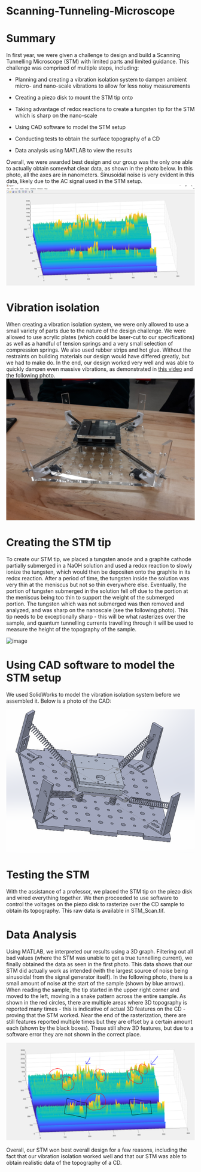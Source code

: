 # Scanning-Tunneling-Microscope

Summary
=

In first year, we were given a challenge to design and build a Scanning Tunnelling Microscope (STM) with limited parts and limited guidance. This challenge was comprised of multiple steps, including:

 - Planning and creating a vibration isolation system to dampen ambient micro- and nano-scale vibrations to allow for less noisy measurements
 
 - Creating a piezo disk to mount the STM tip onto
 
 - Taking advantage of redox reactions to create a tungsten tip for the STM which is sharp on the nano-scale
 
 - Using CAD software to model the STM setup
 
 - Conducting tests to obtain the surface topography of a CD
 
 - Data analysis using MATLAB to view the results

Overall, we were awarded best design and our group was the only one able to actually obtain somewhat clear data, as shown in the photo below. In this photo, all the axes are in nanometers. Sinusoidal noise is very evident in this data, likely due to the AC signal used in the STM setup.
![image](STM_data3.PNG)

Vibration isolation
=

When creating a vibration isolation system, we were only allowed to use a small variety of parts due to the nature of the design challenge. We were allowed to use acrylic plates (which could be laser-cut to our specifications) as well as a handful of tension springs and a very small selection of compression springs. We also used rubber strips and hot glue. Without the restraints on building materials our design would have differed greatly, but we had to make do. In the end, our design worked very well and was able to quickly dampen even massive vibrations, as demonstrated in <a href="http://www.youtube.com/watch?v=Xzelec5LNmc">this video</a> and the following photo.
![image](Misc/20200310_162036.jpg)

Creating the STM tip
=

To create our STM tip, we placed a tungsten anode and a graphite cathode partially submerged in a NaOH solution and used a redox reaction to slowly ionize the tungsten, which would then be depositen onto the graphite in its redox reaction. After a period of time, the tungsten inside the solution was very thin at the meniscus but not so thin everywhere else. Eventually, the portion of tungsten submerged in the solution fell off due to the portion at the meniscus being too thin to support the weight of the submerged portion. The tungsten which was not submerged was then removed and analyzed, and was sharp on the nanoscale (see the following photo). This tip needs to be exceptionally sharp - this will be what rasterizes over the sample, and quantum tunnelling currents travelling through it will be used to measure the height of the topography of the sample.

![image](Misc/20200310_115304.jpg)

Using CAD software to model the STM setup
=

We used SolidWorks to model the vibration isolation system before we assembled it. Below is a photo of the CAD:

![image](Misc/CAD.png)

Testing the STM
=

With the assistance of a professor, we placed the STM tip on the piezo disk and wired everything together. We then proceeded to use software to control the voltages on the piezo disk to rasterize over the CD sample to obtain its topography. This raw data is available in STM_Scan.tif.

Data Analysis
=

Using MATLAB, we interpreted our results using a 3D graph. Filtering out all bad values (where the STM was unable to get a true tunnelling current), we finally obtained the data as seen in the first photo. This data shows that our STM did actually work as intended (with the largest source of noise being sinusoidal from the signal generator itself). In the following photo, there is a small amount of noise at the start of the sample (shown by blue arrows). When reading the sample, the tip started in the upper right corner and moved to the left, moving in a snake pattern across the entire sample. As shown in the red circles, there are multiple areas where 3D topography is reported many times - this is indicative of actual 3D features on the CD - proving that the STM worked. Near the end of the rasterization, there are still features reported multiple times but they are offset by a certain amount each (shown by the black boxes). These still show 3D features, but due to a software error they are not shown in the correct place.

![image](Misc/STM_data_for_markdown.PNG)


Overall, our STM won best overall design for a few reasons, including the fact that our vibration isolation worked well and that our STM was able to obtain realistic data of the topography of a CD.
